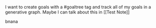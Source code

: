 I want to create goals with a #goaltree tag and track all of my goals in a generative graph. Maybe I can talk about this in [[Test Note]]

bnana
